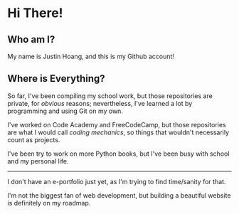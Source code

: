 # Hi There!

## Who am I?

My name is Justin Hoang, and this is my Github account!

## Where is Everything?

So far, I've been compiling my school work, but those repositories are private, for *obvious* reasons; nevertheless, I've learned a lot by programming and using Git on my own.

I've worked on Code Academy and FreeCodeCamp, but those repositories are what I would call *coding mechanics*, so things that wouldn't necessarily count as projects.

I've been try to work on more Python books, but I've been busy with school and my personal life.

---

I don't have an e-portfolio just yet, as I'm trying to find time/sanity for that. 

I'm not the biggest fan of web development, but building a beautiful website is definitely on my roadmap.

